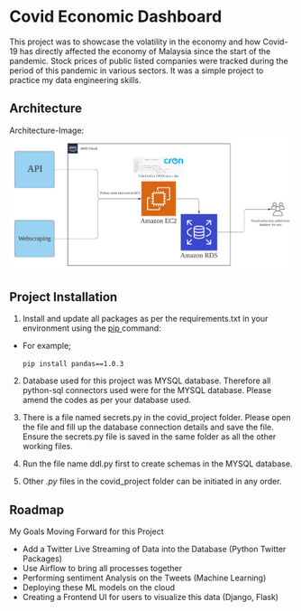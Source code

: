 # Covid Economic Dashboard
This project was to showcase the volatility in the economy and how Covid-19 has directly affected the economy of Malaysia since the start of the pandemic. Stock prices of public listed companies were tracked during the period of this pandemic in various sectors. It was a simple project to practice my data engineering skills.


## Architecture 
Architecture-Image:
![alt text](https://github.com/dazza10/Covid-Economic-Dashboard/blob/master/Images/AWS%20(2019)%20horizontal%20framework.png)



## Project Installation
1. Install and update all packages as per the requirements.txt in your environment using the [pip ](https://www.startdataengineering.com/ "Pip Installation") command: 

- For example;

  ```pip install pandas==1.0.3 ```

2. Database used for this project was MYSQL database. Therefore all python-sql connectors used were for the MYSQL database. Please amend the codes as per your database used.


3. There is a file named secrets.py in the covid_project folder. Please open the file and fill up the database connection details and save the file. Ensure the secrets.py file is saved in the same folder as all the other working files.

4. Run the file name ddl.py first to create schemas in the MYSQL database.

5. Other _.py_ files in the covid_project folder can be initiated in any order.



## Roadmap
My Goals Moving Forward for this Project
- Add a Twitter Live Streaming of Data into the Database (Python Twitter Packages)
- Use Airflow to bring all processes together
- Performing sentiment Analysis on the Tweets (Machine Learning)
- Deploying these ML models on the cloud
- Creating a Frontend UI for users to visualize this data (Django, Flask)



